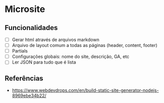 # Microsite

## Funcionalidades 

- [ ] Gerar html através de arquivos markdown
- [ ] Arquivo de layout comum a todas as páginas (header, content, footer)
- [ ] Partials
- [ ] Configurações globais: nome do site, descrição, GA, etc
- [ ] Ler JSON para tudo que é lista

## Referências

- https://www.webdevdrops.com/en/build-static-site-generator-nodejs-8969ebe34b22/
